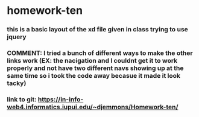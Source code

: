 # homework-ten

### this is a basic layout of the xd file given in class trying to use jquery
### COMMENT: I tried a bunch of different ways to make the other links work (EX: the nacigation and I couldnt get it to work properly and not have two different navs showing up at the same time so i took the code away becasue it made it look tacky)
### link to git: https://in-info-web4.informatics.iupui.edu/~djemmons/Homework-ten/

